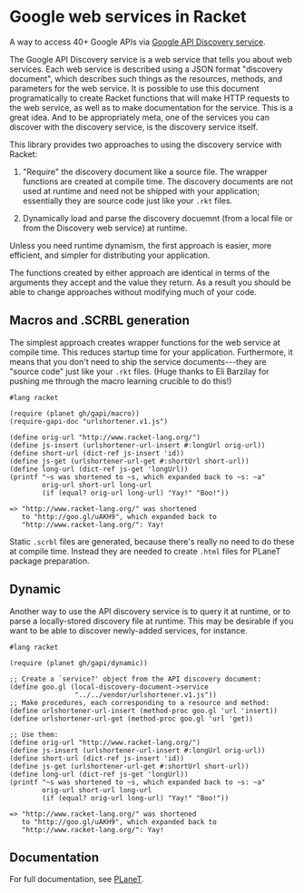 # Google web services in Racket

A way to access 40+ Google APIs via
[Google API Discovery service](https://developers.google.com/discovery/).

The Google API Discovery service is a web service that tells you about
web services.  Each web service is described using a JSON format
"discovery document", which describes such things as the resources,
methods, and parameters for the web service.  It is possible to use
this document programatically to create Racket functions that will
make HTTP requests to the web service, as well as to make
documentation for the service. This is a great idea. And to be
appropriately meta, one of the services you can discover with the
discovery service, is the discovery service itself.

This library provides two approaches to using the discovery service
with Racket:

1. "Require" the discovery document like a source file. The wrapper
functions are created at compile time. The discovery documents are not
used at runtime and need not be shipped with your application;
essentially they are source code just like your `.rkt` files.

2. Dynamically load and parse the discovery docuemnt (from a local
file or from the Discovery web service) at runtime.

Unless you need runtime dynamism, the first approach is easier, more
efficient, and simpler for distributing your application.

The functions created by either approach are identical in terms of the
arguments they accept and the value they return.  As a result you
should be able to change approaches without modifying much of your
code.

## Macros and .SCRBL generation

The simplest approach creates wrapper functions for the web service
at compile time. This reduces startup time for your
application. Furthermore, it means that you don't need to ship the
service documents---they are "source code" just like your `.rkt`
files. (Huge thanks to Eli Barzilay for pushing me through the
macro learning crucible to do this!)

```racket
#lang racket

(require (planet gh/gapi/macro))
(require-gapi-doc "urlshortener.v1.js")

(define orig-url "http://www.racket-lang.org/")
(define js-insert (urlshortener-url-insert #:longUrl orig-url))
(define short-url (dict-ref js-insert 'id))
(define js-get (urlshortener-url-get #:shortUrl short-url))
(define long-url (dict-ref js-get 'longUrl))
(printf "~s was shortened to ~s, which expanded back to ~s: ~a"
        orig-url short-url long-url
        (if (equal? orig-url long-url) "Yay!" "Boo!"))

=> "http://www.racket-lang.org/" was shortened
   to "http://goo.gl/uAKH9", which expanded back to
   "http://www.racket-lang.org/": Yay!
```

Static `.scrbl` files are generated, because there's really no need
to do these at compile time. Instead they are needed to create
`.html` files for PLaneT package preparation.

## Dynamic

Another way to use the API discovery service is to query it at
runtime, or to parse a locally-stored discovery file at runtime. This
may be desirable if you want to be able to discover newly-added
services, for instance.

```racket
#lang racket

(require (planet gh/gapi/dynamic))

;; Create a `service?' object from the API discovery document:
(define goo.gl (local-discovery-document->service
                "../../vendor/urlshortener.v1.js"))
;; Make procedures, each corresponding to a resource and method:
(define urlshortener-url-insert (method-proc goo.gl 'url 'insert))
(define urlshortener-url-get (method-proc goo.gl 'url 'get))

;; Use them:
(define orig-url "http://www.racket-lang.org/")
(define js-insert (urlshortener-url-insert #:longUrl orig-url))
(define short-url (dict-ref js-insert 'id))
(define js-get (urlshortener-url-get #:shortUrl short-url))
(define long-url (dict-ref js-get 'longUrl))
(printf "~s was shortened to ~s, which expanded back to ~s: ~a"
        orig-url short-url long-url
        (if (equal? orig-url long-url) "Yay!" "Boo!"))

=> "http://www.racket-lang.org/" was shortened
   to "http://goo.gl/uAKH9", which expanded back to
   "http://www.racket-lang.org/": Yay!
```

## Documentation

For full documentation, see
[PLaneT](http://planet.racket-lang.org/display.ss?package=gapi.plt&owner=gh).

